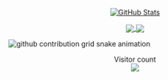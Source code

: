 <p align="center">
  <a href="https://github.com/zlaazlaa">
  <img src="https://github-readme-stats.vercel.app/api?username=zlaazlaa&show_icons=true&count_private=true&theme=default" alt="GitHub Stats" />
  </a>
</p>

<p align="center">
  <a href="https://github.com/zlaazlaa/LRU-cache-implement">
    <img align="center" src="https://github-readme-stats.vercel.app/api/pin/?username=zlaazlaa&repo=LRU-cache-implement&layout=compact&theme=default" />
  </a>
  <a href="https://github.com/zlaazlaa/DWA-">
    <img align="center" src="https://github-readme-stats.vercel.app/api/pin/?username=zlaazlaa&repo=DWA-&layout=compact&theme=default" />
  </a>
</p>

<picture>
  <source media="(prefers-color-scheme: dark)" srcset="https://content.zlaaa.top/zlaazlaa/zlaazlaa/output/github-contribution-grid-snake-dark.svg">
  <source media="(prefers-color-scheme: light)" srcset="https://content.zlaaa.top/zlaazlaa/zlaazlaa/output/github-contribution-grid-snake.svg">
  <img alt="github contribution grid snake animation" src="https://content.zlaaa.top/platane/platane/output/github-contribution-grid-snake.svg">
</picture>
<p align="center"> 
  Visitor count<br>
  <img src="https://profile-counter.glitch.me/zlaazlaa/count.svg" />
</p>

